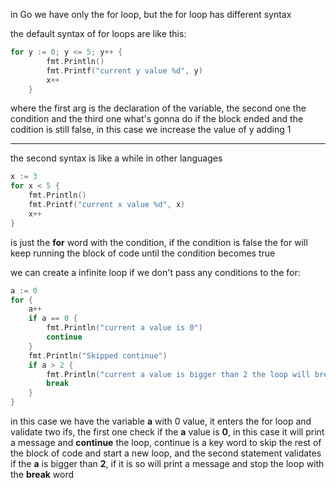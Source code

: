in Go we have only the for loop, but the for loop has different syntax

the default syntax of for loops are like this:
```go
for y := 0; y <= 5; y++ {
		fmt.Println()
		fmt.Printf("current y value %d", y)
		x++
	}
```
where the first arg is the declaration of the variable, the second one the condition and the third one what's gonna do if the block ended and the codition is still false, in this case we increase the value of y adding 1

---

the second syntax is like a while in other languages
```go
x := 3
for x < 5 {
	fmt.Println()
	fmt.Printf("current x value %d", x)
	x++
}
```

is just the **for** word with the condition, if the condition is false the for will keep running the block of code until the condition becomes true

we can create a infinite loop if we don't pass any conditions to the for:

```go
a := 0
for {
	a++
	if a == 0 {
		fmt.Println("current a value is 0")
		continue
	}
	fmt.Println("Skipped continue")
	if a > 2 {
		fmt.Println("current a value is bigger than 2 the loop will break")
		break
	}
}
```

in this case we have the variable **a** with 0 value, it enters the for loop and validate two ifs, the first one check if the **a** value is **0**, in this case it will print a message and **continue** the loop, continue is a key word to skip the rest of the block of code and start a new loop, and the second statement validates if the **a** is bigger than **2**, if it is so will print a message and stop the loop with the **break** word